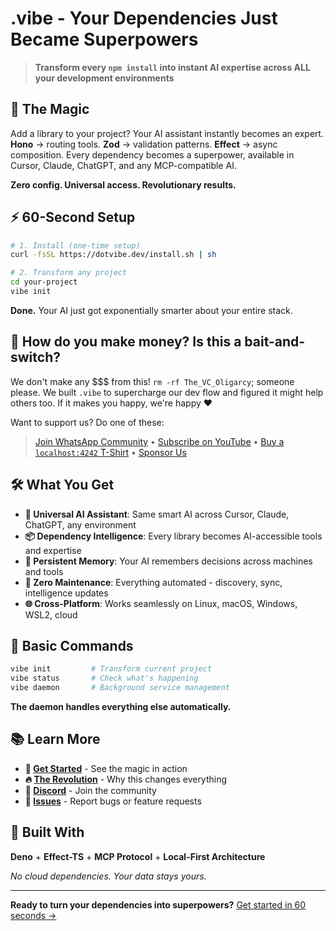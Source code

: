 # .vibe - Your Dependencies Just Became Superpowers

> **Transform every `npm install` into instant AI expertise across ALL your development environments**

## 🚀 The Magic

Add a library to your project? Your AI assistant instantly becomes an expert. **Hono** → routing tools. **Zod** → validation patterns. **Effect** → async composition. Every dependency becomes a superpower, available in Cursor, Claude, ChatGPT, and any MCP-compatible AI.

**Zero config. Universal access. Revolutionary results.**

## ⚡ 60-Second Setup

```bash
# 1. Install (one-time setup)
curl -fsSL https://dotvibe.dev/install.sh | sh

# 2. Transform any project
cd your-project
vibe init
```

**Done.** Your AI just got exponentially smarter about your entire stack.

## 💸 How do you make money? Is this a bait-and-switch?

We don't make any $$$ from this! `rm -rf The_VC_Oligarcy`; someone please. We built `.vibe` to supercharge our dev flow and figured it might help others too. If it makes you happy, we're happy ❤️

Want to support us? Do one of these:

> [Join WhatsApp Community](https://chat.whatsapp.com/C0Sm15m3gWlAmAktGggGUX) • [Subscribe on YouTube](https://www.youtube.com/@vhybZ) • [Buy a `localhost:4242` T-Shirt](https://en.wikipedia.org/wiki/Coming_Soon) • [Sponsor Us](https://github.com/sponsors/vhybzOS)

## 🛠️ What You Get

- **🎯 Universal AI Assistant**: Same smart AI across Cursor, Claude, ChatGPT, any environment
- **📦 Dependency Intelligence**: Every library becomes AI-accessible tools and expertise  
- **🧠 Persistent Memory**: Your AI remembers decisions across machines and tools
- **🔄 Zero Maintenance**: Everything automated - discovery, sync, intelligence updates
- **🌐 Cross-Platform**: Works seamlessly on Linux, macOS, Windows, WSL2, cloud

## 🤖 Basic Commands

```bash
vibe init         # Transform current project
vibe status       # Check what's happening  
vibe daemon       # Background service management
```

**The daemon handles everything else automatically.**

## 📚 Learn More

- **🚀 [Get Started](https://dotvibe.dev/docs)** - See the magic in action
- **🔥 [The Revolution](https://dotvibe.dev/docs/01-revolution/)** - Why this changes everything
- **💬 [Discord](https://discord.gg/dotvibe)** - Join the community
- **🐛 [Issues](https://github.com/vhybzOS/.vibe/issues)** - Report bugs or feature requests

## 🎯 Built With

**Deno** + **Effect-TS** + **MCP Protocol** + **Local-First Architecture**

*No cloud dependencies. Your data stays yours.*

---

**Ready to turn your dependencies into superpowers?** [Get started in 60 seconds →](https://dotvibe.dev/docs)